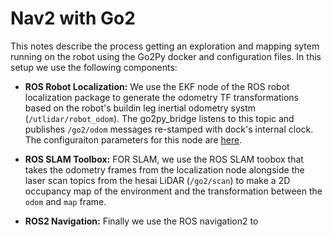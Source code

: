 # Nav2 with Go2
This notes describe the process getting an exploration and mapping sytem running on the robot using the Go2Py docker and configuration files. In this setup we use the following components:
- **ROS Robot Localization:** We use the EKF node of the ROS robot localization package to generate the odometry TF transformations based on the robot's buildin leg inertial odometry systm (`/utlidar/robot_odom`). The go2py_bridge listens to this topic and publishes `/go2/odom` messages re-stamped with dock's internal clock. The configuraiton parameters for this node are [here](). 

- **ROS SLAM Toolbox:** FOR SLAM, we use the ROS SLAM toobox that takes the odometry frames from the localization node alongside the laser scan topics from the hesai LiDAR (`/go2/scan`) to make a 2D occupancy map of the environment and the transformation between the `odom` and `map` frame. 

- **ROS2 Navigation:** Finally we use the ROS navigation2 to 
